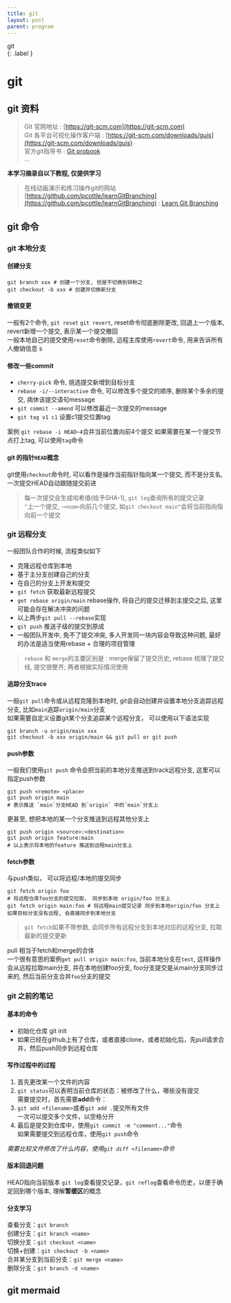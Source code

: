 ```yaml
---
title: git
layout: post
parent: program
---
```


git  
{: .label }

# git

## git 资料

> Git 官网地址 : [https://git-scm.com](https://git-scm.com)  
> Git 各平台可视化操作客户端 : [https://git-scm.com/downloads/guis](https://git-scm.com/downloads/guis)  
> 官方git指导书 : [Git probook](https://git-scm.com/book/en/v2)  
> ...

**本学习摘录自以下教程, 仅提供学习**  

> 在线动画演示和练习操作git的网站 [https://github.com/pcottle/learnGitBranching](https://github.com/pcottle/learnGitBranching) : [Learn Git Branching](https://learngitbranching.js.org)  

## git 命令 

### git 本地分支

#### 创建分支

```shell
git branch xxx # 创建一个分支, 但是不切换到锌粉之
git checkout -b xxx # 创建并切换新分支 
```

#### 撤销变更

一般有2个命令, `git reset` `git revert`, reset命令彻底删除更改, 回退上一个版本, revert新增一个提交, 表示某一个提交撤回  
一般本地自己的提交使用`reset`命令删除, 远程主库使用`revert`命令, 用来告诉所有人撤销信息  s

#### 修改一些commit

- `cherry-pick` 命令, 挑选提交新增到目标分支  
- `rebase -i/--interactive` 命令, 可以修改多个提交的顺序, 删除某个多余的提交, 病休该提交语句message  
- `git commit --amend` 可以修改最近一次提交的message
- `git tag v1 c1` 设置c1提交位置tag  

案例 `git rebase -i HEAD~4`合并当前位置向前4个提交 
如果需要在某一个提交节点打上tag, 可以使用`tag`命令

#### git 的指针`HEAD`概念

git使用`checkout`命令时, 可以看作是操作当前指针指向某一个提交, 而不是分支名, 一次提交HEAD自动跟随提交前进  

> 每一次提交会生成哈希值(给予SHA-1), `git log`查询所有的提交记录  
> `^`上一个提交, `~<num>`向前几个提交, 如`git checkout main^`会将当前指向指向前一个提交

### git 远程分支 

一般团队合作的时候, 流程类似如下  
- 克隆远程仓库到本地
- 基于主分支创建自己的分支
- 在自己的分支上开发和提交
- `git fetch` 获取最新远程提交
- `get rebase origin/main` rebase操作, 将自己的提交迁移到主提交之后, 这里可能会存在解决冲突的问题
- 以上两步`git pull --rebase`实现
- `git push` 推送子级的提交到原成
- 一般团队开发中, 免不了提交冲突, 多人开发同一块内容会导致这种问题, 最好的办法是适当使用rebase + 合理的项目管理 

> `rebase` 和 `merge`的主要区别是 : merge保留了提交历史, rebase 梳理了提交线, 提交很整齐; 两者根据实际情况使用  

#### 追踪分支trace

一般`git pull`命令或从远程克隆到本地时, git会自动创建并设置本地分支追踪远程分支, 比如`main`追踪`origin/main`分支  
如果需要自定义设置git某个分支追踪某个远程分支， 可以使用以下语法实现  

```shell
git branch -u origin/main xxx 
git checkout -b xxx origin/main && git pull or git push
```

#### push参数

一般我们使用`git push` 命令会把当前的本地分支推送到track远程分支, 这里可以指定push参数  

```shell
git push <remote> <place>
git push origin main
# 表示推送 `main`分支HEAD 到`origin` 中的`main`分支上 
```

更甚至, 想把本地的某一个分支推送到远程其他分支上  

```shell
git push origin <source>:<destination> 
git push origin feature:main
# 以上表示将本地的feature 推送到远程main分支上 
```

#### fetch参数

与push类似， 可以将远程/本地的提交同步  

```shell
git fetch origin foo
# 将远程仓库foo分支的提交拉取， 同步到本地 origin/foo 分支上
git fetch origin main:foo # 将远程main提交记录 同步到本地origin/foo 分支上
如果目标分支没有远程, 会直接同步到本地分支
```

> `git fetch`如果不带参数, 会同步所有远程分支到本地对应的远程分支, 拉取最新的提交更新  

pull 相当于fetch和merge的合体  
一个很有意思的案例`get pull origin main:foo`, 当前本地分支在`test`, 这样操作会从远程拉取main分支, 并在本地创建foo分支, foo分支提交是从main分支同步过来的, 然后当前分支合并`foo`分支的提交  

### git 之前的笔记

#### 基本的命令

- 初始化仓库 git init  
- 如果已经在github上有了仓库，或者直接clone，或者初始化后，先pull请求合并，然后push同步到远程仓库  

#### 写作过程中的过程

1. 首先更改某一个文件的内容  
2. `git status`可以表明当前仓库的状态：被修改了什么，哪些没有提交  
  需要提交时，首先需要**add**命令：
3. `git add <filename>`或者`git add .`提交所有文件  
  一次可以提交多个文件，以空格分开  
4. 最后是提交到仓库中，使用`git commit -m "comment..."`命令  
  如果需要提交到远程仓库，使用`git push`命令  

_需要比较文件修改了什么内容，使用`git diff <filename>`命令_  

#### 版本回退问题

HEAD指向当前版本
`git log`查看提交记录，`git reflog`查看命令历史，以便于确定回到哪个版本, 理解**暂缓区**的概念  

#### 分支学习

查看分支：`git branch`  
创建分支：`git branch <name>`  
切换分支：`git checkout <name>`  
切换+创建：`git checkout -b <name>`  
合并某分支到当前分支：`git merge <name>`  
删除分支：`git branch -d <name>`  

## git mermaid 



